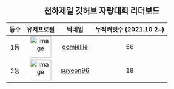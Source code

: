 
<h2 align="center">천하제일 깃허브 자랑대회 리더보드</h2>

<table align="center">
  <thead>
    <tr>
      <th>
        등수
      </th>
      <th>
        유저프로필
      </th>
      <th>
        닉네임
      </th>
      <th>
        누적커밋수 (2021.10.2~)
      </th>
    </tr>
  </thead>
  <tbody>
    <tr>
      <td align="center">
        1등
      </td>
      <td align="center">
        <a href="https://github.com/gomjellie" >
          <img width="56" alt="image" src="https://avatars.githubusercontent.com/u/13645032?v=4">
        </a>
      </td>
      <td align="center">
      <a href="https://github.com/gomjellie" >
          gomjellie
      </a>
      </td>
      <td align="center">
        56
      </td>
    </tr>
    <tr>
      <td align="center">
        2등
      </td>
      <td align="center">
        <a href="https://github.com/suyeon96" >
          <img width="56" alt="image" src="https://avatars.githubusercontent.com/u/64878866?v=4">
        </a>
      </td>
      <td align="center">
      <a href="https://github.com/suyeon96" >
          suyeon96
      </a>
      </td>
      <td align="center">
        18
      </td>
    </tr>
  </tbody>
</table>
    